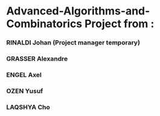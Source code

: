 # Advanced-Algorithms-and-Combinatorics Project from :
### RINALDI Johan  (Project manager temporary)
### GRASSER Alexandre
### ENGEL Axel
### OZEN Yusuf
### LAQSHYA Cho
